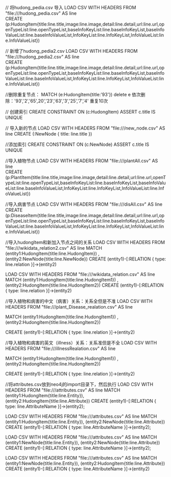 // 将hudong_pedia.csv 导入
LOAD CSV WITH HEADERS  FROM "file:///hudong_pedia.csv" AS line  
CREATE (p:HudongItem{title:line.title,image:line.image,detail:line.detail,url:line.url,openTypeList:line.openTypeList,baseInfoKeyList:line.baseInfoKeyList,baseInfoValueList:line.baseInfoValueList,InfoKeyList:line.InfoKeyList,InfoValueList:line.InfoValueList}) 


// 新增了hudong_pedia2.csv
LOAD CSV WITH HEADERS  FROM "file:///hudong_pedia2.csv" AS line  
CREATE (p:HudongItem{title:line.title,image:line.image,detail:line.detail,url:line.url,openTypeList:line.openTypeList,baseInfoKeyList:line.baseInfoKeyList,baseInfoValueList:line.baseInfoValueList,InfoKeyList:line.InfoKeyList,InfoValueList:line.InfoValueList}) 


//删除重复节点：
MATCH (e:HudongItem{title:'93'}) delete e	依次删除：'93','2','65',20','23','63','3','25','7','4'	重复10次


// 创建索引
CREATE CONSTRAINT ON (c:HudongItem)
ASSERT c.title IS UNIQUE


// 导入新的节点
LOAD CSV WITH HEADERS FROM "file:///new_node.csv" AS line
CREATE (:NewNode { title: line.title })


//添加索引
CREATE CONSTRAINT ON (c:NewNode)
ASSERT c.title IS UNIQUE


//导入植物节点
LOAD CSV WITH HEADERS  FROM "file:///plantAll.csv" AS line  
CREATE (p:PlantItem{title:line.title,image:line.image,detail:line.detail,url:line.url,openTypeList:line.openTypeList,baseInfoKeyList:line.baseInfoKeyList,baseInfoValueList:line.baseInfoValueList,InfoKeyList:line.InfoKeyList,InfoValueList:line.InfoValueList}) 


//导入病害节点
LOAD CSV WITH HEADERS  FROM "file:///disAll.csv" AS line  
CREATE (p:DiseaseItem{title:line.title,image:line.image,detail:line.detail,url:line.url,openTypeList:line.openTypeList,baseInfoKeyList:line.baseInfoKeyList,baseInfoValueList:line.baseInfoValueList,InfoKeyList:line.InfoKeyList,InfoValueList:line.InfoValueList}) 


//导入hudongItem和新加入节点之间的关系
LOAD CSV  WITH HEADERS FROM "file:///wikidata_relation2.csv" AS line
MATCH (entity1:HudongItem{title:line.HudongItem}) , (entity2:NewNode{title:line.NewNode})
CREATE (entity1)-[:RELATION { type: line.relation }]->(entity2)


LOAD CSV  WITH HEADERS FROM "file:///wikidata_relation.csv" AS line
MATCH (entity1:HudongItem{title:line.HudongItem1}) , (entity2:HudongItem{title:line.HudongItem2})
CREATE (entity1)-[:RELATION { type: line.relation }]->(entity2)


//导入植物和病害的中文（病害）关系：关系全但是不准
LOAD CSV  WITH HEADERS FROM "file:///plant_Disease_realation.csv" AS line


MATCH (entity1:HudongItem{title:line.HudongItem1}) , (entity2:HudongItem{title:line.HudongItem2})


CREATE (entity1)-[:RELATION { type: line.relation }]->(entity2)


//导入植物和病害的英文（illness）关系：关系准但是不全
LOAD CSV  WITH HEADERS FROM "file:///illnessRealation.csv" AS line


MATCH (entity1:HudongItem{title:line.HudongItem1}) , (entity2:HudongItem{title:line.HudongItem2})


CREATE (entity1)-[:RELATION { type: line.relation }]->(entity2)


//将attributes.csv放到neo4j的import目录下，然后执行
LOAD CSV WITH HEADERS FROM "file:///attributes.csv" AS line
MATCH (entity1:HudongItem{title:line.Entity}), (entity2:HudongItem{title:line.Attribute})
CREATE (entity1)-[:RELATION { type: line.AttributeName }]->(entity2);
 
 
LOAD CSV WITH HEADERS FROM "file:///attributes.csv" AS line
MATCH (entity1:HudongItem{title:line.Entity}), (entity2:NewNode{title:line.Attribute})
CREATE (entity1)-[:RELATION { type: line.AttributeName }]->(entity2);
    
    
LOAD CSV WITH HEADERS FROM "file:///attributes.csv" AS line
MATCH (entity1:NewNode{title:line.Entity}), (entity2:NewNode{title:line.Attribute})
CREATE (entity1)-[:RELATION { type: line.AttributeName }]->(entity2);
   
   
LOAD CSV WITH HEADERS FROM "file:///attributes.csv" AS line
MATCH (entity1:NewNode{title:line.Entity}), (entity2:HudongItem{title:line.Attribute})
CREATE (entity1)-[:RELATION { type: line.AttributeName }]->(entity2)  

